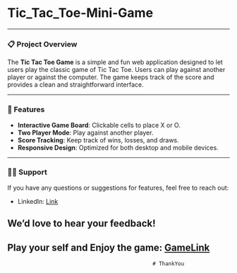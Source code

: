 # Tic_Tac_Toe-Mini-Game
---
### 📋 Project Overview
The **Tic Tac Toe Game** is a simple and fun web application designed to let users play the classic game of Tic Tac Toe. Users can play against another player or against the computer. The game keeps track of the score and provides a clean and straightforward interface.

---

### 🌟 Features
- **Interactive Game Board**: Clickable cells to place X or O.
- **Two Player Mode**: Play against another player.
- **Score Tracking**: Keep track of wins, losses, and draws.
- **Responsive Design**: Optimized for both desktop and mobile devices.

---

### 🙋‍♂️ Support
If you have any questions or suggestions for features, feel free to reach out:
- LinkedIn: [Link](https://www.linkedin.com/in/bhavdeepsai)

We’d love to hear your feedback!
---
Play your self and Enjoy the game: [GameLink](https://bhavdeep-sai.github.io/Tic_Tac_Toe-Mini-Game/)
---

                                                  # ThankYou
